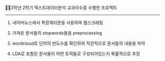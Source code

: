 👨‍🎓3학년 2학기 텍스트데이터분석 교과이수중 수행한 프로젝트

---
1. 네이버뉴스에서 특정쿼리문을 사용하여 웹스크래핑

2. 가져온 문서들의 stopwords들을 preprocessing

3. wordcloud로 단어의 빈도수를 확인하여 직관적으로 문서들의 내용을 파악

4. LDA로 포함된 문서들이 어떤 토픽들로 구성되어있는지 확률적으로 추정
